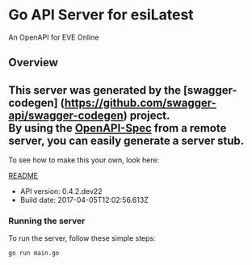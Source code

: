 # Go API Server for esiLatest

An OpenAPI for EVE Online

## Overview
This server was generated by the [swagger-codegen]
(https://github.com/swagger-api/swagger-codegen) project.  
By using the [OpenAPI-Spec](https://github.com/OAI/OpenAPI-Specification) from a remote server, you can easily generate a server stub.  
-

To see how to make this your own, look here:

[README](https://github.com/swagger-api/swagger-codegen/blob/master/README.md)

- API version: 0.4.2.dev22
- Build date: 2017-04-05T12:02:56.613Z


### Running the server
To run the server, follow these simple steps:

```
go run main.go
```


